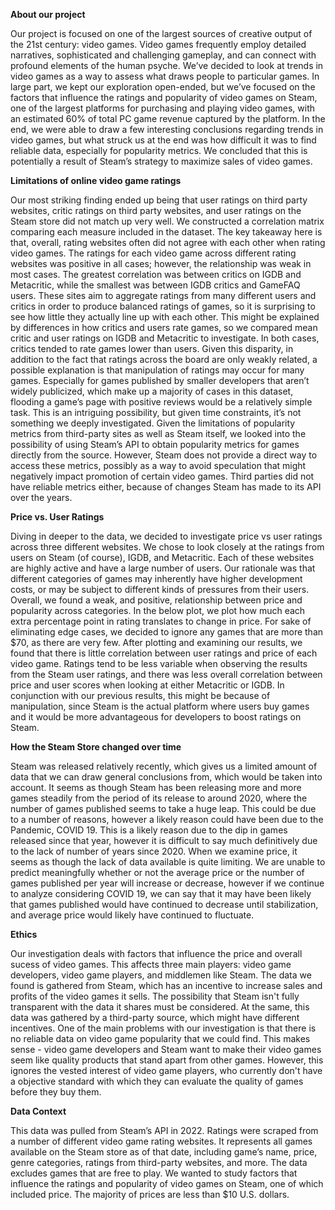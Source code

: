 **About our project**

Our project is focused on one of the largest sources of creative output of the 21st century: video games. Video games frequently employ detailed narratives, sophisticated and challenging gameplay, and can connect with profound elements of the human psyche. We’ve decided to look at trends in video games as a way to assess what draws people to particular games.
In large part, we kept our exploration open-ended, but we’ve focused on the factors that influence the ratings and popularity of video games on Steam, one of the largest platforms for purchasing and playing video games, with an estimated 60% of total PC game revenue captured by the platform.
In the end, we were able to draw a few interesting conclusions regarding trends in video games, but what struck us at the end was how difficult it was to find reliable data, especially for popularity metrics. We concluded that this is potentially a result of Steam’s strategy to maximize sales of video games.


**Limitations of online video game ratings**

  Our most striking finding ended up being that user ratings on third party websites, critic ratings on third party websites, and user ratings on the Steam store did not match up very well.
We constructed a correlation matrix comparing each measure included in the dataset. The key takeaway here is that, overall, rating websites often did not agree with each other when rating video games. The ratings for each video game across different rating websites was positive in all cases; however, the relationship was weak in most cases. The greatest correlation was between critics on IGDB and Metacritic, while the smallest was between IGDB critics and GameFAQ users. These sites aim to aggregate ratings from many different users and critics in order to produce balanced ratings of games, so it is surprising to see how little they actually line up with each other. 
  This might be explained by differences in how critics and users rate games, so we compared mean critic and user ratings on IGDB and Metacritic to investigate. In both cases, critics tended to rate games lower than users. Given this disparity, in addition to the fact that ratings across the board are only weakly related, a possible explanation is that manipulation of ratings may occur for many games. Especially for games published by smaller developers that aren’t widely publicized, which make up a majority of cases in this dataset, flooding a game’s page with positive reviews would be a relatively simple task. This is an intriguing possibility, but given time constraints, it’s not something we deeply investigated.
  Given the limitations of popularity metrics from third-party sites as well as Steam itself, we looked into the possibility of using Steam’s API to obtain popularity metrics for games directly from the source. However, Steam does not provide a direct way to access these metrics, possibly as a way to avoid speculation that might negatively impact promotion of certain video games. Third parties did not have reliable metrics either, because of changes Steam has made to its API over the years.


**Price vs. User Ratings**

  Diving in deeper to the data, we decided to investigate price vs user ratings across three different websites. We chose to look closely at the ratings from users on Steam (of course), IGDB, and Metacritic. Each of these websites are highly active and have a large number of users. Our rationale was that different categories of games may inherently have higher development costs, or may be subject to different kinds of pressures from their users. Overall, we found a weak, and positive, relationship between price and popularity across categories. In the below plot, we plot how much each extra percentage point in rating translates to change in price. 
  For sake of eliminating edge cases, we decided to ignore any games that are more than $70, as there are very few. After plotting and examining our results, we found that there is little correlation between user ratings and price of each video game. Ratings tend to be less variable when observing the results from the Steam user ratings, and there was less overall correlation between price and user scores when looking at either Metacritic or IGDB. In conjunction with our previous results, this might be because of manipulation, since Steam is the actual platform where users buy games and it would be more advantageous for developers to boost ratings on Steam.


**How the Steam Store changed over time**

  Steam was released relatively recently, which gives us a limited amount of data that we can draw general conclusions from, which would be taken into account. It seems as though Steam has been releasing more and more games steadily from the period of its release to around 2020, where the number of games published seems to take a huge leap. This could be due to a number of reasons, however a likely reason could have been due to the Pandemic, COVID 19. This is a likely reason due to the dip in games released since that year, however it is difficult to say much definitively due to the lack of number of years since 2020. 
  When we examine price, it seems as though the lack of data available is quite limiting. We are unable to predict meaningfully whether or not the average price or the number of games published per year will increase or decrease, however if we continue to analyze considering COVID 19, we can say that it may have been likely that games published would have continued to decrease until stabilization, and average price would likely have continued to fluctuate. 


**Ethics**

  Our investigation deals with factors that influence the price and overall sucess of video games. This affects three main players: video game developers, video game players, and middlemen like Steam. The data we found is gathered from Steam, which has an incentive to increase sales and profits of the video games it sells. The possibility that Steam isn't fully transparent with the data it shares must be considered. At the same, this data was gathered by a third-party source,  which might have different incentives. One of the main problems with our investigation is that there is no reliable data  on video game popularity that we could find. This makes sense - video game developers and Steam want to make their video games seem like quality products that stand apart from other games. However, this ignores the vested interest of video game players, who currently don't have a objective standard with which they can evaluate the quality of games before they buy them.


**Data Context**

  This data was pulled from Steam’s API in 2022. Ratings were scraped from a number of different video game rating websites. It represents all games available on the Steam store as of that date, including game’s name, price, genre categories, ratings from third-party websites, and more. The data excludes games that are free to play. We wanted to study factors that influence the ratings and popularity of video games on Steam, one of which included price. The majority of prices are less than $10 U.S. dollars.
